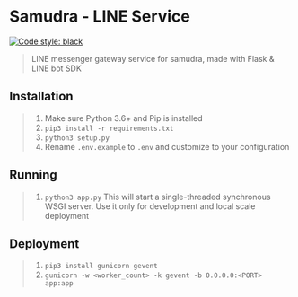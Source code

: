 # Samudra - LINE Service
[![Code style: black](https://img.shields.io/badge/code%20style-black-000000.svg)](https://github.com/ambv/black)
> LINE messenger gateway service for samudra, made with Flask & LINE bot SDK

## Installation
> 1. Make sure Python 3.6+ and Pip is installed
> 2. `pip3 install -r requirements.txt`
> 3. `python3 setup.py`
> 4. Rename `.env.example` to `.env` and customize to your configuration

## Running
> 1. `python3 app.py`
This will start a single-threaded synchronous WSGI server. Use it only
for development and local scale deployment

## Deployment
> 1. `pip3 install gunicorn gevent`
> 2. `gunicorn -w <worker_count> -k gevent -b 0.0.0.0:<PORT> app:app`
